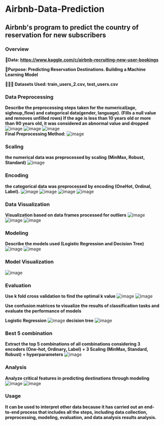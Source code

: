 # Airbnb-Data-Prediction

## Airbnb's program to predict the country of reservation for new subscribers

### Overview
**📕Data: 
https://www.kaggle.com/c/airbnb-recruiting-new-user-bookings**

**🔑Purpose:
Predicting Reservation Destinations. Building a Machine Learning Model**

**👩🏻‍💻 Datasets Used: train_users_2.csv, test_users.csv**

### Data Preprocessing
**Describe the preprocessing steps taken for the numerical(age, sighnup_flow) and categorical data(gender, language). (Fills a null value and removes unfilled rows)
If the age is less than 10 years old or more than 90 years old, it was considered an abnormal value and dropped**
![image](https://github.com/iey704/Airbnb-Data-Prediction/assets/105503671/963635c4-7e4c-4401-b87b-ffbb0b72e71c)
![image](https://github.com/iey704/Airbnb-Data-Prediction/assets/105503671/00ade4a5-e0d7-42c2-9181-ef36ceff4375)
![image](https://github.com/iey704/Airbnb-Data-Prediction/assets/105503671/5c30e797-66b9-49f9-89aa-341aac7b17cd)
<br/>
**Final Preprocessing Method:**
![image](https://github.com/iey704/Airbnb-Data-Prediction/assets/105503671/9a7e4923-c887-48c7-867d-94eaf6d037e0)

### Scaling
**the numerical data was preprocessed by scaling (MinMax, Robust, Standard)**
![image](https://github.com/iey704/Airbnb-Data-Prediction/assets/105503671/ffff8839-4856-4325-86a5-2d24e6b1453e)

### Encoding
**the categorical data was preprocessed by encoding (OneHot, Ordinal, Label).**
![image](https://github.com/iey704/Airbnb-Data-Prediction/assets/105503671/f0afd0a8-b19c-4974-b907-e36f7e971d15)
![image](https://github.com/iey704/Airbnb-Data-Prediction/assets/105503671/ec5a1cda-401d-438d-8774-7c0af428f74f)
![image](https://github.com/iey704/Airbnb-Data-Prediction/assets/105503671/50a1ead7-2533-4e10-ab2b-72f369bec4b8) ![image](https://github.com/iey704/Airbnb-Data-Prediction/assets/105503671/48f362aa-7fb6-4942-b5e0-20ba7c139442)

### Data Visualization
**Visualization based on data frames processed for outliers**
![image](https://github.com/iey704/Airbnb-Data-Prediction/assets/105503671/b95d6f86-d43c-4fc3-ba33-b356425df677)
![image](https://github.com/iey704/Airbnb-Data-Prediction/assets/105503671/d4cb9bfd-f157-4798-b631-e30dc2cb3dd0)
![image](https://github.com/iey704/Airbnb-Data-Prediction/assets/105503671/b801147b-2f33-400e-b85b-03cc6d2e5a64)

### Modeling
**Describe the models used (Logistic Regression and Decision Tree)**
![image](https://github.com/iey704/Airbnb-Data-Prediction/assets/105503671/7ff7cb9f-98b9-4f6f-a52c-44aa9bcf5e78)
![image](https://github.com/iey704/Airbnb-Data-Prediction/assets/105503671/7907ea5b-3453-4eb7-b23e-eb28292e7d5f)

### Model Visualization
![image](https://github.com/iey704/Airbnb-Data-Prediction/assets/105503671/4568bd27-ace7-4694-af3d-c2206d42b6e3)

### Evaluation
**Use k fold cross validation to find the optimal k value**
![image](https://github.com/iey704/Airbnb-Data-Prediction/assets/105503671/bcc3cb70-52d7-44c8-8e53-babb877c22be)
![image](https://github.com/iey704/Airbnb-Data-Prediction/assets/105503671/5e326909-5620-4c7e-a7d7-b1f16838280b)

**Use confusion matrices to visualize the results of classification tasks and evaluate the performance of models**

**Logistic Regression**
![image](https://github.com/iey704/Airbnb-Data-Prediction/assets/105503671/6924c3a0-1cb9-4f96-a75d-8ebd0e93e416)
**decision tree**
![image](https://github.com/iey704/Airbnb-Data-Prediction/assets/105503671/17ab023d-398b-4c22-af73-e22d58de8f51)

### Best 5 combination
**Extract the top 5 combinations of all combinations considering 3 encoders (One-hot, Ordinary, Label) + 3 Scaling (MinMax, Standard, Robust) + hyperparameters**
![image](https://github.com/iey704/Airbnb-Data-Prediction/assets/105503671/6512f26d-7e0d-4467-98e2-34d97389da84)

### Analysis
**Analyze critical features in predicting destinations through modeling**
![image](https://github.com/iey704/Airbnb-Data-Prediction/assets/105503671/8aa1daf2-5b13-45f6-b89d-32dc9d4f4a49)
![image](https://github.com/iey704/Airbnb-Data-Prediction/assets/105503671/a4cd6443-50de-4b5f-b7f1-a28b17e577b7)

### Usage
**It can be used to interpret other data because it has carried out an end-to-end process that includes all the steps, including data collection, preprocessing, modeling, evaluation, and data analysis results analysis.**
